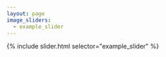 ```yaml
---
layout: page
image_sliders:
  - example_slider
---
```

{% include slider.html selector="example_slider" %}
